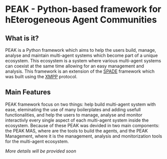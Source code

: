 # PEAK - Python-based framework for hEterogeneous Agent Communities

## What is it?
PEAK is a Python framework which aims to help the users build, manage, analyse and maintain multi-agent systems which become part of a unique ecosystem. This ecosystem is a system where various multi-agent systems can coexist at the same time allowing for an easy management and analysis. 
This framework is an extension of the [SPADE](https://spade-mas.readthedocs.io/en/latest/) framework which was built using the [XMPP](https://xmpp.org/) protocol. 

## Main Features
PEAK framework focus on two things: help build multi-agent system with ease, eleminating the use of many boilerplates and adding usefull functionalities, and help the users to manage, analyse and monitor interactivly every single aspect of each multi-agent system inside the ecosystem.
Because of these PEAK was devided in two main components: the PEAK MAS, where are the tools to build the agents, and the PEAK Management, where it is the management, analysis and monitorization tools for the multi-agent ecosystem.

_More details will be provided soon_